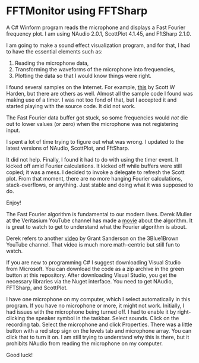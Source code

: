 # FFTMonitor using FFTSharp
A C# Winform program reads the microphone and displays a Fast Fourier frequency plot. I am using NAudio 2.0.1, ScottPlot 4.1.45, and FftSharp 2.1.0.

I am going to make a sound effect visualization program, and for that, I had to have the essential elements such as:
1. Reading the microphone data,
2. Transforming the waveforms of the microphone into frequencies,
3. Plotting the data so that I would know things were right.

I found several samples on the Internet. For example, [this](https://swharden.com/csdv/audio/fft/) by Scott W Harden, but there are others as well. Almost all the sample code I found was making use of a timer. I was not too fond of that, but I accepted it and started playing with the source code. It did not work.

The Fast Fourier data buffer got stuck, so some frequencies would _not_ die out to lower values (or zero) when the microphone was not registering input.

I spent a lot of time trying to figure out what was wrong. I updated to the latest versions of NAudio, ScottPlot, and FftSharp.

It did not help. Finally, I found it had to do with using the timer event. It kicked off amid Fourier calculations. It kicked off while buffers were still copied; it was a mess. I decided to invoke a delegate to refresh the Scott plot. From that moment, there are no more hanging Fourier calculations, stack-overflows, or anything. Just stable and doing what it was supposed to do.

Enjoy!

The Fast Fourier algorithm is fundamental to our modern lives. Derek Muller at the Veritasium YouTube channel has made a [movie](https://youtu.be/nmgFG7PUHfo?si=u0cPJpFhG6RegTgw) about the algorithm. It is great to watch to get to understand what the Fourier algorithm is about.

Derek refers to another [video](https://youtu.be/spUNpyF58BY?si=-4UGiGv8g-1QV87w) by Grant Sanderson on the 3Blue1Brown YouTube channel. That video is much more math-centric but still fun to watch.

If you are new to programming C# I suggest downloading Visual Studio from Microsoft. You can download the code as a zip archive in the green button at this repository. After downloading Visual Studio, you get the necessary libraries via the Nuget interface. You need to get NAudio, FFTSharp, and ScottPlot.

I have one microphone on my computer, which I select automatically in this program. If you have no microphone or more, it might not work. Initially, I had issues with the microphone being turned off. I had to enable it by right-clicking the speaker symbol in the taskbar. Select sounds. Click on the recording tab. Select the microphone and click Properties. There was a little button with a red stop sign on the levels tab and microphone array. You can click that to turn it on. I am still trying to understand why this is there, but it prohibits NAudio from reading the microphone on my computer.

Good luck!
